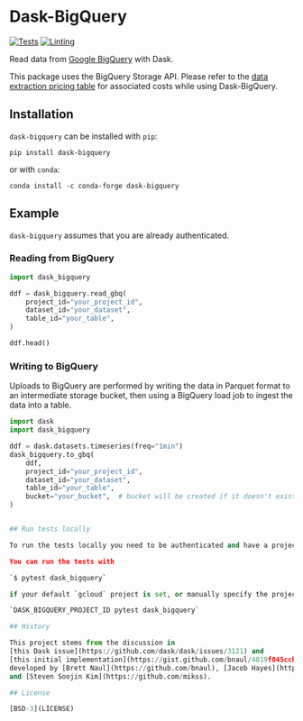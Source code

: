 # Dask-BigQuery

[![Tests](https://github.com/coiled/dask-bigquery/actions/workflows/tests.yml/badge.svg)](https://github.com/coiled/dask-bigquery/actions/workflows/tests.yml) [![Linting](https://github.com/coiled/dask-bigquery/actions/workflows/pre-commit.yml/badge.svg)](https://github.com/coiled/dask-bigquery/actions/workflows/pre-commit.yml)

Read data from [Google BigQuery](https://cloud.google.com/bigquery) with Dask.

This package uses the BigQuery Storage API. Please refer to the [data extraction pricing table](https://cloud.google.com/bigquery/pricing#data_extraction_pricing) for associated costs while using Dask-BigQuery.

## Installation

`dask-bigquery` can be installed with `pip`:

```
pip install dask-bigquery
```

or with `conda`:

```
conda install -c conda-forge dask-bigquery
```

## Example

`dask-bigquery` assumes that you are already authenticated.

### Reading from BigQuery
```python
import dask_bigquery

ddf = dask_bigquery.read_gbq(
    project_id="your_project_id",
    dataset_id="your_dataset",
    table_id="your_table",
)

ddf.head()
```

### Writing to BigQuery
Uploads to BigQuery are performed by writing the data in Parquet format to an intermediate storage
bucket, then using a BigQuery load job to ingest the data into a table.
```python
import dask
import dask_bigquery

ddf = dask.datasets.timeseries(freq="1min")
dask_bigquery.to_gbq(
    ddf,
    project_id="your_project_id",
    dataset_id="your_dataset",
    table_id="your_table",
    bucket="your_bucket",  # bucket will be created if it doesn't exist
)


## Run tests locally

To run the tests locally you need to be authenticated and have a project created on that account. If you're using a service account, when created you need to select the role of "BigQuery Admin" in the section "Grant this service account access to project".

You can run the tests with

`$ pytest dask_bigquery`

if your default `gcloud` project is set, or manually specify the project ID with

`DASK_BIGQUERY_PROJECT_ID pytest dask_bigquery`

## History

This project stems from the discussion in
[this Dask issue](https://github.com/dask/dask/issues/3121) and
[this initial implementation](https://gist.github.com/bnaul/4819f045ccbee160b60a530b6cfc0c98#file-dask_bigquery-py)
developed by [Brett Naul](https://github.com/bnaul), [Jacob Hayes](https://github.com/JacobHayes),
and [Steven Soojin Kim](https://github.com/mikss).

## License 

[BSD-3](LICENSE)
